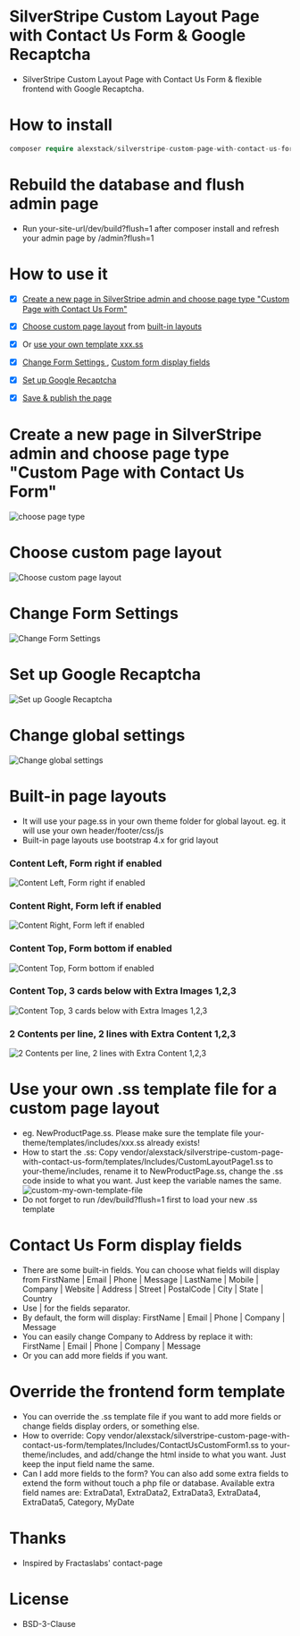 # SilverStripe Custom Layout Page with Contact Us Form & Google Recaptcha

- SilverStripe Custom Layout Page with Contact Us Form & flexible frontend with Google Recaptcha.

# How to install

```php
composer require alexstack/silverstripe-custom-page-with-contact-us-form dev-master
```
# Rebuild the database and flush admin page
- Run your-site-url/dev/build?flush=1 after composer install and refresh your admin page by /admin?flush=1

# How to use it
- [x] [Create a new page in SilverStripe admin and choose page type "Custom Page with Contact Us Form"](#choose-page-type)
- [x] [Choose custom page layout](#select-page-layout) from [built-in layouts](#built-in-layouts)
- [x] Or [use your own template xxx.ss](#custom-ss)
- [x] [Change Form Settings ](#form-settings), [Custom form display fields](#display-fields)
- [x] [Set up Google Recaptcha](#set-up-google-recaptcha)
- [x] [Save & publish the page](#publish-page)


# <a name="choose-page-type"></a>Create a new page in SilverStripe admin and choose page type "Custom Page with Contact Us Form"
![choose page type](docs/images/choose-page-type.png "choose page type")

# <a name="select-page-layout"></a>Choose custom page layout
![Choose custom page layout](docs/images/select-page-layout.png "Choose custom page layout")

# <a name="form-settings"></a>Change Form Settings 
![Change Form Settings](docs/images/contact-us-form-settings.png "Change Form Settings")

# <a name="set-up-google-recaptcha"></a>Set up Google Recaptcha
![Set up Google Recaptcha](docs/images/set-up-google-recaptcha.png "Set up Google Recaptcha")

# Change global settings
![Change global settings](docs/images/global-settings.png "Change global settings")

# <a name="built-in-layouts"></a>Built-in page layouts
- It will use your page.ss in your own theme folder for global layout. eg. it will use your own header/footer/css/js
- Built-in page layouts use bootstrap 4.x for grid layout
### Content Left, Form right if enabled 
![Content Left, Form right if enabled](docs/images/page-layout-001.png "Content Left, Form right if enabled")
### Content Right, Form left if enabled  
![Content Right, Form left if enabled ](docs/images/page-layout-002.png "Content Right, Form left if enabled ")
### Content Top, Form bottom if enabled  
![Content Top, Form bottom if enabled ](docs/images/page-layout-003.png "Content Top, Form bottom if enabled ")
### Content Top, 3 cards below with Extra Images 1,2,3  
![Content Top, 3 cards below with Extra Images 1,2,3 ](docs/images/page-layout-004.png "Content Top, 3 cards below with Extra Images 1,2,3 ")
### 2 Contents per line, 2 lines with Extra Content 1,2,3  
![2 Contents per line, 2 lines with Extra Content 1,2,3 ](docs/images/page-layout-005.png "2 Contents per line, 2 lines with Extra Content 1,2,3 ")

# <a name="custom-ss"></a>Use your own .ss template file for a custom page layout
- eg. NewProductPage.ss. Please make sure the template file your-theme/templates/includes/xxx.ss already exists!
- How to start the .ss: Copy vendor/alexstack/silverstripe-custom-page-with-contact-us-form/templates/Includes/CustomLayoutPage1.ss to your-theme/includes, rename it to NewProductPage.ss, change the .ss code inside to what you want. Just keep the variable names the same.
![custom-my-own-template-file](docs/images/custom-my-own-template-file.png)
- Do not forget to run /dev/build?flush=1 first to load your new .ss template

# <a name="display-fields"></a>Contact Us Form display fields
- There are some built-in fields. You can choose what fields will display from FirstName | Email | Phone | Message | LastName | Mobile | Company | Website | Address | Street | PostalCode | City | State | Country 
- Use | for the fields separator. 
- By default, the form will display:  FirstName | Email | Phone | Company | Message
- You can easily change Company to Address by replace it with: FirstName | Email | Phone | Company | Message
- Or you can add more fields if you want.

# Override the frontend form template
- You can override the .ss template file if you want to add more fields or change fields display orders, or something else. 
- How to override: Copy vendor/alexstack/silverstripe-custom-page-with-contact-us-form/templates/Includes/ContactUsCustomForm1.ss to your-theme/includes, and add/change the html inside to what you want. Just keep the input field name the same.
- Can I add more fields to the form? You can also add some extra fields to extend the form without touch a php file or database. Available extra field names are: ExtraData1, ExtraData2, ExtraData3, ExtraData4, ExtraData5, Category, MyDate

# Thanks
- Inspired by Fractaslabs' contact-page

# License
- BSD-3-Clause